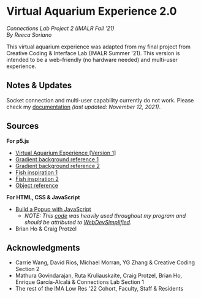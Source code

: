 # Virtual Aquarium Experience 2.0
*Connections Lab Project 2 (IMALR Fall '21)*\
*By Reeca Soriano*

This virtual aquarium experience was adapted from my final project from Creative Coding & Interface Lab (IMALR Summer '21). This version is intended to be a web-friendly (no hardware needed) and multi-user experience.

## Notes & Updates
Socket connection and multi-user capability currently do not work. Please check my [documentation](https://reeeecaa.notion.site/Connections-Lab-Mid-Term-Project-2-Documentation-ad3a8134e00340d3979cf0d8ee4e6d03) *(last updated: November 12, 2021)*.

## Sources
**For p5.js**
* [Virtual Aquarium Experience [Version 1]](https://editor.p5js.org/reeca/sketches/8DmMTviie)
* [Gradient background reference 1](https://p5js.org/examples/color-linear-gradient.html)
* [Gradient background reference 2](https://p5js.org/reference/#/p5/lerpColor)
* [Fish inspiration 1](https://editor.p5js.org/arielee/sketches/68kV8PHKC)
* [Fish inspiration 2](https://editor.p5js.org/creativecoding/sketches/bYIGQdDks)
* [Object reference](https://editor.p5js.org/re7l/sketches/uKP1R3Ex-)

**For HTML, CSS & JavaScript**
* [Build a Popup with JavaScript](https://www.youtube.com/watch?v=MBaw_6cPmAw)
    * *NOTE: This [code](https://github.com/WebDevSimplified/Vanilla-JavaScript-Modal) was heavily used throughout my program and should be attributed to [WebDevSimplified](https://github.com/WebDevSimplified).*
* Brian Ho & Craig Protzel


## Acknowledgments
* Carrie Wang, David Rios, Michael Morran, YG Zhang & Creative Coding Section 2
* Mathura Govindarajan, Ruta Kruliauskaite, Craig Protzel, Brian Ho, Enrique García-Alcalá & Connections Lab Section 1
* The rest of the IMA Low Res '22 Cohort, Faculty, Staff & Residents